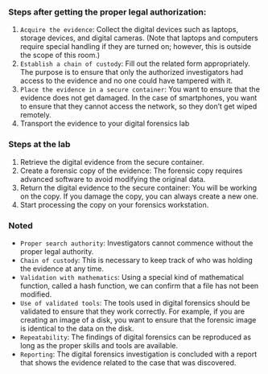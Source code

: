 ### Steps after getting the proper legal authorization:
1. `Acquire the evidence`: Collect the digital devices such as laptops, storage devices, and digital cameras. (Note that laptops and computers require special handling if they are turned on; however, this is outside the scope of this room.)
2. `Establish a chain of custody`: Fill out the related form appropriately. The purpose is to ensure that only the authorized investigators had access to the evidence and no one could have tampered with it.
3. `Place the evidence in a secure container`: You want to ensure that the evidence does not get damaged. In the case of smartphones, you want to ensure that they cannot access the network, so they don’t get wiped remotely.
4. Transport the evidence to your digital forensics lab

### Steps at the lab

1. Retrieve the digital evidence from the secure container.
2. Create a forensic copy of the evidence: The forensic copy requires advanced software to avoid modifying the original data.
3. Return the digital evidence to the secure container: You will be working on the copy. If you damage the copy, you can always create a new one.
4. Start processing the copy on your forensics workstation.

### Noted

- `Proper search authority`: Investigators cannot commence without the proper legal authority.
- `Chain of custody`: This is necessary to keep track of who was holding the evidence at any time.
- `Validation with mathematics`: Using a special kind of mathematical function, called a hash function, we can confirm that a file has not been modified.
- `Use of validated tools`: The tools used in digital forensics should be validated to ensure that they work correctly. For example, if you are creating an image of a disk, you want to ensure that the forensic image is identical to the data on the disk.
- `Repeatability`: The findings of digital forensics can be reproduced as long as the proper skills and tools are available.
- `Reporting`: The digital forensics investigation is concluded with a report that shows the evidence related to the case that was discovered.